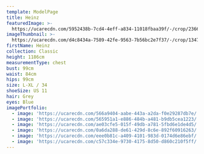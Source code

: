 ```yaml
---
template: ModelPage
title: Heinz
featuredImage: >-
  https://ucarecdn.com/5952438b-7cd4-4eff-a834-11018fbaa39f/-/crop/2366x1235/0,58/-/preview/
imageThumbnail: >-
  https://ucarecdn.com/d4c8434a-7589-42fe-9563-7b56bc2e7f37/-/crop/1347x1994/125,0/-/preview/
firstName: Heinz
collection: Classic
height: 1186cm
measurementType: chest
bust: 99cm
waist: 84cm
hips: 99cm
size: L-XL / 34
shoeSize: US 11
hair: Grey
eyes: Blue
imagePortfolio:
  - image: 'https://ucarecdn.com/566a9404-aabe-443a-a2da-f0e29287db7e/'
  - image: 'https://ucarecdn.com/565951a1-e886-484b-a481-b9db5cea1223/'
  - image: 'https://ucarecdn.com/ae03cfe5-015f-49db-a781-5fbd6e1de4d5/'
  - image: 'https://ucarecdn.com/0a6da288-de61-429d-8c6e-892f60916263/'
  - image: 'https://ucarecdn.com/eee0b81c-a409-4101-983d-0174d6e86ebf/'
  - image: 'https://ucarecdn.com/c57c334e-9730-4175-8d50-d860c210f5ff/'
---
```


